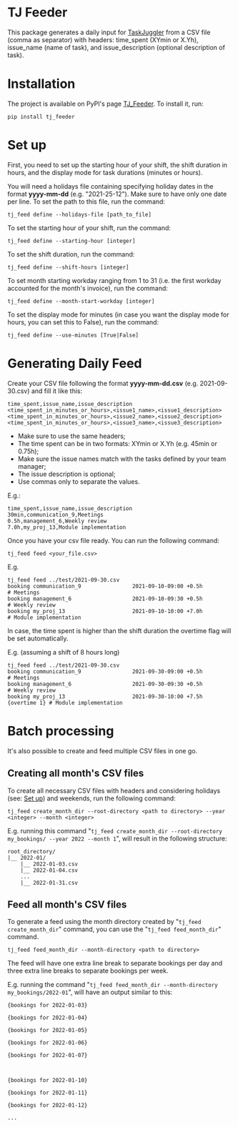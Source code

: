 # TJ Feeder

This package generates a daily input for [TaskJuggler](https://taskjuggler.org/) from a CSV file (comma as separator) with headers: time_spent (XYmin or X.Yh), issue_name (name of task), and issue_description (optional description of task).

# Installation

The project is available on PyPI's page [TJ_Feeder](https://pypi.org/project/tj-feeder/). To install it, run:

```shell
pip install tj_feeder
```

# Set up

First, you need to set up the starting hour of your shift, the shift duration in hours, and the display mode for task durations (minutes or hours).

You will need a holidays file containing specifying holiday dates in the format **yyyy-mm-dd** (e.g. "2021-25-12"). Make sure to have only one date per line. To set the path to this file, run the command:
```shell
tj_feed define --holidays-file [path_to_file]
```

To set the starting hour of your shift, run the command:
```shell
tj_feed define --starting-hour [integer]
```

To set the shift duration, run the command:
```shell
tj_feed define --shift-hours [integer]
```

To set month starting workday ranging from 1 to 31 (i.e. the first workday accounted for the month's invoice), run the command:

```shell
tj_feed define --month-start-workday [integer]
```

To set the display mode for minutes (in case you want the display mode for hours, you can set this to False), run the command:
```shell
tj_feed define --use-minutes [True|False]
```

# Generating Daily Feed

Create your CSV file following the format **yyyy-mm-dd.csv** (e.g. 2021-09-30.csv) and fill it like this:

```
time_spent,issue_name,issue_description
<time_spent_in_minutes_or_hours>,<issue1_name>,<issue1_description>
<time_spent_in_minutes_or_hours>,<issue2_name>,<issue2_description>
<time_spent_in_minutes_or_hours>,<issue3_name>,<issue3_description>
```

- Make sure to use the same headers;
- The time spent can be in two formats: XYmin or X.Yh (e.g. 45min or 0.75h);
- Make sure the issue names match with the tasks defined by your team manager;
- The issue description is optional;
- Use commas only to separate the values.

E.g.:
```
time_spent,issue_name,issue_description
30min,communication_9,Meetings
0.5h,management_6,Weekly review
7.0h,my_proj_13,Module implementation
```
Once you have your csv file ready. You can run the following command:
```shell
tj_feed feed <your_file.csv>
```

E.g.

```shell
tj_feed feed ../test/2021-09-30.csv
booking communication_9                2021-09-10-09:00 +0.5h                # Meetings
booking management_6                   2021-09-10-09:30 +0.5h                # Weekly review
booking my_proj_13                     2021-09-10-10:00 +7.0h                # Module implementation
```

In case, the time spent is higher than the shift duration the overtime flag will be set automatically.


E.g. (assuming a shift of 8 hours long)

```shell
tj_feed feed ../test/2021-09-30.csv
booking communication_9                2021-09-30-09:00 +0.5h                # Meetings
booking management_6                   2021-09-30-09:30 +0.5h                # Weekly review
booking my_proj_13                     2021-09-30-10:00 +7.5h   {overtime 1} # Module implementation
```

# Batch processing

It's also possible to create and feed multiple CSV files in one go.

## Creating all month's CSV files

To create all necessary CSV files with headers and considering holidays (see: [Set up](#Set-up)) and weekends, run the following command:

```shell
tj_feed create_month_dir --root-directory <path to directory> --year <integer> --month <integer>
```

E.g. running this command "`tj_feed create_month_dir --root-directory my_bookings/ --year 2022 --month 1`", will result in the following structure:
```
root_directory/
|__ 2022-01/
    |__ 2022-01-03.csv
    |__ 2022-01-04.csv
    ...
    |__ 2022-01-31.csv
```

## Feed all month's CSV files

To generate a feed using the month directory created by
"`tj_feed create_month_dir`" command, you can use the
"`tj_feed feed_month_dir`" command.

```shell
tj_feed feed_month_dir --month-directory <path to directory>
```

The feed will have one extra line break to separate bookings per day
and three extra line breaks to separate bookings per week.

E.g. running the command "`tj_feed feed_month_dir --month-directory my_bookings/2022-01`", will have an output similar to this:

```
{bookings for 2022-01-03}

{bookings for 2022-01-04}

{bookings for 2022-01-05}

{bookings for 2022-01-06}

{bookings for 2022-01-07}



{bookings for 2022-01-10}

{bookings for 2022-01-11}

{bookings for 2022-01-12}

...
```
